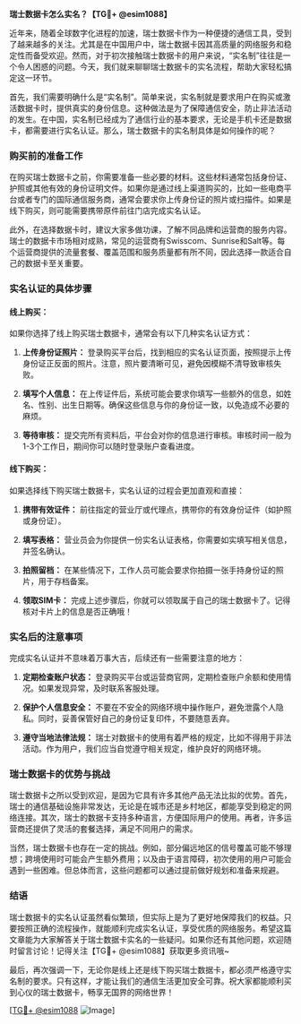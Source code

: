 **瑞士数据卡怎么实名？【TG💪+ @esim1088】**

近年来，随着全球数字化进程的加速，瑞士数据卡作为一种便捷的通信工具，受到了越来越多的关注。尤其是在中国用户中，瑞士数据卡因其高质量的网络服务和稳定性而备受欢迎。然而，对于初次接触瑞士数据卡的用户来说，“实名制”往往是一个令人困惑的问题。今天，我们就来聊聊瑞士数据卡的实名流程，帮助大家轻松搞定这一环节。

首先，我们需要明确什么是“实名制”。简单来说，实名制就是要求用户在购买或激活数据卡时，提供真实的身份信息。这种做法是为了保障通信安全，防止非法活动的发生。在中国，实名制已经成为了通信行业的基本要求，无论是手机卡还是数据卡，都需要进行实名认证。那么，瑞士数据卡的实名制具体是如何操作的呢？

### **购买前的准备工作**

在购买瑞士数据卡之前，你需要准备一些必要的材料。这些材料通常包括身份证、护照或其他有效的身份证明文件。如果你是通过线上渠道购买的，比如一些电商平台或者专门的国际通信服务商，通常会要求你上传身份证的照片或扫描件。如果是线下购买，则可能需要携带原件前往门店完成实名认证。

此外，在选择数据卡时，建议大家多做功课，了解不同品牌和运营商的服务内容。瑞士的数据卡市场相对成熟，常见的运营商有Swisscom、Sunrise和Salt等。每个运营商提供的流量套餐、覆盖范围和服务质量都有所不同，因此选择一款适合自己的数据卡至关重要。

### **实名认证的具体步骤**

#### **线上购买：**
如果你选择了线上购买瑞士数据卡，通常会有以下几种实名认证方式：

1. **上传身份证照片：** 登录购买平台后，找到相应的实名认证页面，按照提示上传身份证正反面的照片。注意，照片要清晰可见，避免因模糊不清导致审核失败。
   
2. **填写个人信息：** 在上传证件后，系统可能会要求你填写一些额外的信息，如姓名、性别、出生日期等。确保这些信息与你的身份证一致，以免造成不必要的麻烦。

3. **等待审核：** 提交完所有资料后，平台会对你的信息进行审核。审核时间一般为1-3个工作日，期间你可以随时登录账户查看进度。

#### **线下购买：**
如果选择线下购买瑞士数据卡，实名认证的过程会更加直观和直接：

1. **携带有效证件：** 前往指定的营业厅或代理点，携带你的有效身份证件（如护照或身份证）。

2. **填写表格：** 营业员会为你提供一份实名认证表格，你需要如实填写相关信息，并签名确认。

3. **拍照留档：** 在某些情况下，工作人员可能会要求你拍摄一张手持身份证的照片，用于存档备案。

4. **领取SIM卡：** 完成上述步骤后，你就可以领取属于自己的瑞士数据卡了。记得核对卡片上的信息是否正确哦！

### **实名后的注意事项**

完成实名认证并不意味着万事大吉，后续还有一些需要注意的地方：

1. **定期检查账户状态：** 登录购买平台或运营商官网，定期检查账户余额和使用情况。如果发现异常，及时联系客服处理。

2. **保护个人信息安全：** 不要在不安全的网络环境中操作账户，避免泄露个人隐私。同时，妥善保管好自己的身份证复印件，不要随意丢弃。

3. **遵守当地法律法规：** 瑞士对数据卡的使用有着严格的规定，比如不得用于非法活动。作为用户，我们应当自觉遵守相关规定，维护良好的网络环境。

### **瑞士数据卡的优势与挑战**

瑞士数据卡之所以受到欢迎，是因为它具有许多其他产品无法比拟的优势。首先，瑞士的通信基础设施非常发达，无论是在城市还是乡村地区，都能享受到稳定的网络连接。其次，瑞士的数据卡支持多种语言，方便国际用户的使用。再者，许多运营商还提供了灵活的套餐选择，满足不同用户的需求。

当然，瑞士数据卡也存在一定的挑战。例如，部分偏远地区的信号覆盖可能不够理想；跨境使用时可能会产生额外费用；以及由于语言障碍，初次使用的用户可能会遇到一些困难。但总体而言，这些问题都可以通过提前做好规划和准备来规避。

### **结语**

瑞士数据卡的实名认证虽然看似繁琐，但实际上是为了更好地保障我们的权益。只要按照正确的流程操作，就能顺利完成实名认证，享受优质的网络服务。希望这篇文章能为大家解答关于瑞士数据卡实名的一些疑问。如果你还有其他问题，欢迎随时留言讨论！记得关注【TG💪+ @esim1088】获取更多资讯哦~

最后，再次强调一下，无论你是线上还是线下购买瑞士数据卡，都必须严格遵守实名制的要求。只有这样，才能让我们的通信生活更加安全可靠。祝大家都能顺利买到心仪的瑞士数据卡，畅享无国界的网络世界！

[[TG💪+ @esim1088](https://t.me/s/esim1088) ![Image](https://i.postimg.cc/4NQfJmqS/Snipaste-2025-05-13-00-14-12.png)]